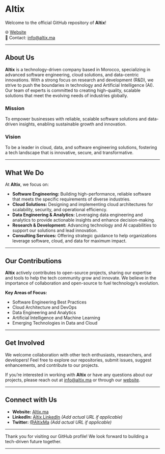 # Altix

Welcome to the official GitHub repository of **Altix**!

🌐 [Website](https://altix.ma)  
📧 Contact: [info@altix.ma](mailto:info@altix.ma)

---

## About Us

**Altix** is a technology-driven company based in Morocco, specializing in advanced software engineering, cloud solutions, and data-centric innovations. With a strong focus on research and development (R&D), we strive to push the boundaries in technology and Artificial Intelligence (AI). Our team of experts is committed to creating high-quality, scalable solutions that meet the evolving needs of industries globally.

### Mission
To empower businesses with reliable, scalable software solutions and data-driven insights, enabling sustainable growth and innovation.

### Vision
To be a leader in cloud, data, and software engineering solutions, fostering a tech landscape that is innovative, secure, and transformative.

---

## What We Do

At **Altix**, we focus on:

- **Software Engineering:** Building high-performance, reliable software that meets the specific requirements of diverse industries.
- **Cloud Solutions:** Designing and implementing cloud architectures for scalability, security, and operational efficiency.
- **Data Engineering & Analytics:** Leveraging data engineering and analytics to provide actionable insights and enhance decision-making.
- **Research & Development:** Advancing technology and AI capabilities to support our solutions and lead innovation.
- **Consulting Services:** Offering strategic guidance to help organizations leverage software, cloud, and data for maximum impact.

---

## Our Contributions

**Altix** actively contributes to open-source projects, sharing our expertise and tools to help the tech community grow and innovate. We believe in the importance of collaboration and open-source to fuel technology’s evolution.

**Key Areas of Focus:**
- Software Engineering Best Practices
- Cloud Architecture and DevOps
- Data Engineering and Analytics
- Artificial Intelligence and Machine Learning
- Emerging Technologies in Data and Cloud

---

## Get Involved

We welcome collaboration with other tech enthusiasts, researchers, and developers! Feel free to explore our repositories, submit issues, suggest enhancements, and contribute to our projects.

If you’re interested in working with **Altix** or have any questions about our projects, please reach out at [info@altix.ma](mailto:info@altix.ma) or through our [website](https://altix.ma).

---

## Connect with Us

- **Website:** [Altix.ma](https://altix.ma)
- **LinkedIn:** [Altix LinkedIn](#) _(Add actual URL if applicable)_
- **Twitter:** [@AltixMa](#) _(Add actual URL if applicable)_

---

Thank you for visiting our GitHub profile! We look forward to building a tech-driven future together.

---
